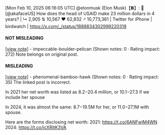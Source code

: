 [Mon Feb 10, 2025 06:16:05 UTC] @elonmusk (Elon Musk)【𝗕】: 🤔 [@akafaceUS] How does the head of USAID make 23 million dollars in 4 years? | ↳ 2,905 ⇅ 10,567 ♥ 62,832 🡕 10,773,361 | Twitter for iPhone | birdwatch | https://x.com/_/status/1888834302999220318

#### NOT MISLEADING

[[view note]](https://x.com/i/birdwatch/n/1888848849965580681) - impeccable-boulder-pelican (Shown notes: 0 · Rating impact: 272)
Note belongs on original post.

#### MISLEADING

[[view note]](https://x.com/i/birdwatch/n/1888846016377749989) - phenomenal-bamboo-hawk (Shown notes: 0 · Rating impact: 35)
The linked post is incorrect.

In 2021 her net worth was listed as $8.2-$20.4 million, or $10.1-$27.3 if we include her spouse

In 2024, it was almost the same: $8.7-$19.5M for her, or $11.0-$27.1M with spouse.

Here are the forms disclosing net worth:
2021: https://t.co/6ANFwlM4WN
2024: https://t.co/jcXRItK3VA
